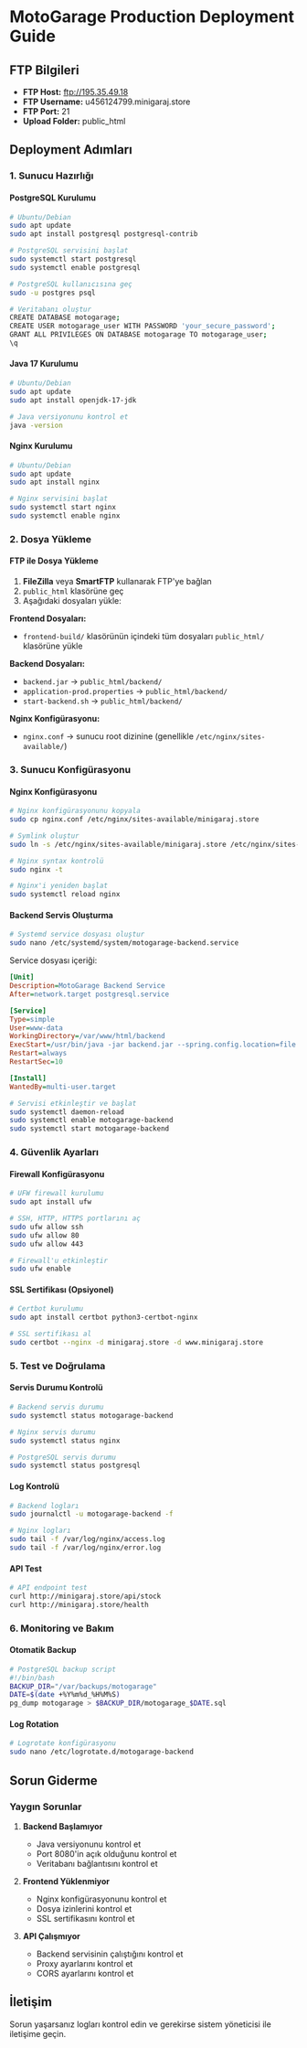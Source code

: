 # MotoGarage Production Deployment Guide

## FTP Bilgileri
- **FTP Host:** ftp://195.35.49.18
- **FTP Username:** u456124799.minigaraj.store
- **FTP Port:** 21
- **Upload Folder:** public_html

## Deployment Adımları

### 1. Sunucu Hazırlığı

#### PostgreSQL Kurulumu
```bash
# Ubuntu/Debian
sudo apt update
sudo apt install postgresql postgresql-contrib

# PostgreSQL servisini başlat
sudo systemctl start postgresql
sudo systemctl enable postgresql

# PostgreSQL kullanıcısına geç
sudo -u postgres psql

# Veritabanı oluştur
CREATE DATABASE motogarage;
CREATE USER motogarage_user WITH PASSWORD 'your_secure_password';
GRANT ALL PRIVILEGES ON DATABASE motogarage TO motogarage_user;
\q
```

#### Java 17 Kurulumu
```bash
# Ubuntu/Debian
sudo apt update
sudo apt install openjdk-17-jdk

# Java versiyonunu kontrol et
java -version
```

#### Nginx Kurulumu
```bash
# Ubuntu/Debian
sudo apt update
sudo apt install nginx

# Nginx servisini başlat
sudo systemctl start nginx
sudo systemctl enable nginx
```

### 2. Dosya Yükleme

#### FTP ile Dosya Yükleme
1. **FileZilla** veya **SmartFTP** kullanarak FTP'ye bağlan
2. `public_html` klasörüne geç
3. Aşağıdaki dosyaları yükle:

**Frontend Dosyaları:**
- `frontend-build/` klasörünün içindeki tüm dosyaları `public_html/` klasörüne yükle

**Backend Dosyaları:**
- `backend.jar` → `public_html/backend/`
- `application-prod.properties` → `public_html/backend/`
- `start-backend.sh` → `public_html/backend/`

**Nginx Konfigürasyonu:**
- `nginx.conf` → sunucu root dizinine (genellikle `/etc/nginx/sites-available/`)

### 3. Sunucu Konfigürasyonu

#### Nginx Konfigürasyonu
```bash
# Nginx konfigürasyonunu kopyala
sudo cp nginx.conf /etc/nginx/sites-available/minigaraj.store

# Symlink oluştur
sudo ln -s /etc/nginx/sites-available/minigaraj.store /etc/nginx/sites-enabled/

# Nginx syntax kontrolü
sudo nginx -t

# Nginx'i yeniden başlat
sudo systemctl reload nginx
```

#### Backend Servis Oluşturma
```bash
# Systemd service dosyası oluştur
sudo nano /etc/systemd/system/motogarage-backend.service
```

Service dosyası içeriği:
```ini
[Unit]
Description=MotoGarage Backend Service
After=network.target postgresql.service

[Service]
Type=simple
User=www-data
WorkingDirectory=/var/www/html/backend
ExecStart=/usr/bin/java -jar backend.jar --spring.config.location=file:./application-prod.properties
Restart=always
RestartSec=10

[Install]
WantedBy=multi-user.target
```

```bash
# Servisi etkinleştir ve başlat
sudo systemctl daemon-reload
sudo systemctl enable motogarage-backend
sudo systemctl start motogarage-backend
```

### 4. Güvenlik Ayarları

#### Firewall Konfigürasyonu
```bash
# UFW firewall kurulumu
sudo apt install ufw

# SSH, HTTP, HTTPS portlarını aç
sudo ufw allow ssh
sudo ufw allow 80
sudo ufw allow 443

# Firewall'u etkinleştir
sudo ufw enable
```

#### SSL Sertifikası (Opsiyonel)
```bash
# Certbot kurulumu
sudo apt install certbot python3-certbot-nginx

# SSL sertifikası al
sudo certbot --nginx -d minigaraj.store -d www.minigaraj.store
```

### 5. Test ve Doğrulama

#### Servis Durumu Kontrolü
```bash
# Backend servis durumu
sudo systemctl status motogarage-backend

# Nginx servis durumu
sudo systemctl status nginx

# PostgreSQL servis durumu
sudo systemctl status postgresql
```

#### Log Kontrolü
```bash
# Backend logları
sudo journalctl -u motogarage-backend -f

# Nginx logları
sudo tail -f /var/log/nginx/access.log
sudo tail -f /var/log/nginx/error.log
```

#### API Test
```bash
# API endpoint test
curl http://minigaraj.store/api/stock
curl http://minigaraj.store/health
```

### 6. Monitoring ve Bakım

#### Otomatik Backup
```bash
# PostgreSQL backup script
#!/bin/bash
BACKUP_DIR="/var/backups/motogarage"
DATE=$(date +%Y%m%d_%H%M%S)
pg_dump motogarage > $BACKUP_DIR/motogarage_$DATE.sql
```

#### Log Rotation
```bash
# Logrotate konfigürasyonu
sudo nano /etc/logrotate.d/motogarage-backend
```

## Sorun Giderme

### Yaygın Sorunlar

1. **Backend Başlamıyor**
   - Java versiyonunu kontrol et
   - Port 8080'in açık olduğunu kontrol et
   - Veritabanı bağlantısını kontrol et

2. **Frontend Yüklenmiyor**
   - Nginx konfigürasyonunu kontrol et
   - Dosya izinlerini kontrol et
   - SSL sertifikasını kontrol et

3. **API Çalışmıyor**
   - Backend servisinin çalıştığını kontrol et
   - Proxy ayarlarını kontrol et
   - CORS ayarlarını kontrol et

## İletişim
Sorun yaşarsanız logları kontrol edin ve gerekirse sistem yöneticisi ile iletişime geçin.
